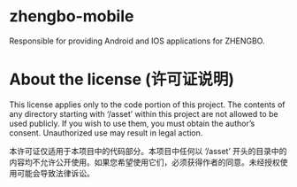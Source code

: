 # zhengbo-mobile
Responsible for providing Android and IOS applications for ZHENGBO. 

# About the license (许可证说明)
                
This license applies only to the code portion of this project. The contents of any directory starting with ‘/asset’ within this project are not allowed to be used publicly. If you wish to use them, you must obtain the author’s consent. Unauthorized use may result in legal action.

本许可证仅适用于本项目中的代码部分。本项目中任何以 ‘/asset’ 开头的目录中的内容均不允许公开使用。如果您希望使用它们，必须获得作者的同意。未经授权使用可能会导致法律诉讼。
